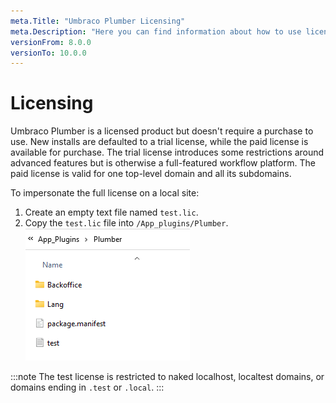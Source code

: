 ```yaml
---
meta.Title: "Umbraco Plumber Licensing"
meta.Description: "Here you can find information about how to use license with Umbraco Plumber"
versionFrom: 8.0.0
versionTo: 10.0.0
---
```


# Licensing

Umbraco Plumber is a licensed product but doesn't require a purchase to use. New installs are defaulted to a trial license, while the paid license is available for purchase. The trial license introduces some restrictions around advanced features but is otherwise a full-featured workflow platform. The paid license is valid for one top-level domain and all its subdomains.

To impersonate the full license on a local site:

1. Create an empty text file named `test.lic`.
2. Copy the `test.lic` file  into `/App_plugins/Plumber`. 
   ![Lic Placement](images/lic.png) 

:::note
The test license is restricted to naked localhost, localtest domains, or domains ending in `.test` or `.local`.
:::
